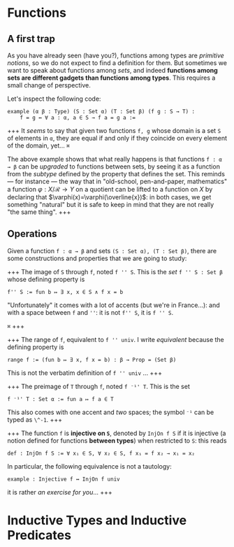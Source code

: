 # Functions

## A first trap

As you have already seen (have you?), functions among types are *primitive notions*, so we do not expect to find a definition for them. But sometimes we want to speak about functions among *sets*, and indeed **functions among sets are different gadgets than functions among types**. This requires a small change of perspective.

Let's inspect the following code:
```lean
example (α β : Type) (S : Set α) (T : Set β) (f g : S → T) :
    f = g ↔ ∀ a : α, a ∈ S → f a = g a :=
```
+++ It *seems* to say that given two functions `f, g` whose domain is a set `S` of elements in `α`, they are equal if and only if they coincide on every element of the domain, yet... `⌘`

The above example shows that what really happens is that functions `f : α → β` can be *upgraded* to functions between sets, by seeing it as a function from the _subtype_ defined by the property that defines the set. This reminds — for instance — the way that in "old-school, pen-and-paper, mathematics" a function $\varphi : X/\mathcal{R} \to Y$ on a quotient can be lifted to a function on $X$ by declaring that $\varphi(x)=\varphi(\overline{x})$: in both cases, we get something "natural" but it is safe to keep in mind that they are not really "the same thing".
+++

## Operations

Given a function `f : α → β` and sets `(S : Set α), (T : Set β)`, there are some constructions and properties that we are going to study:

+++ The image of `S` through `f`, noted `f '' S`.
This is the *set* `f '' S : Set β` whose defining property is
```lean
f'' S := fun b ↦ ∃ x, x ∈ S ∧ f x = b
```
"Unfortunately" it comes with a lot of accents (but we're in France...): and with a space between `f` and `''`: it is not `f'' S`, it is `f '' S`.

`⌘`
+++

+++ The range of `f`, equivalent to `f '' univ`.
I write *equivalent* because the defining property is
```lean
range f := (fun b ↦ ∃ x, f x = b) : β → Prop = (Set β)
```
This is not the verbatim definition of `f '' univ` ...
+++

+++ The preimage of `T` through `f`, noted `f ⁻¹' T`.
This is the set
```lean
f ⁻¹' T : Set α := fun a ↦ f a ∈ T
```
This also comes with one accent and _two_ spaces; the symbol `⁻¹` can be typed as `\^-1`.
+++

+++ The function `f` is **injective on `S`**, denoted by `InjOn f S` if it is injective (a notion defined for functions **between types**) when restricted to `S`: this reads
```lean
def : InjOn f S := ∀ x₁ ∈ S, ∀ x₂ ∈ S, f x₁ = f x₂ → x₁ = x₂
```

In particular, the following equivalence is not a tautology:
```lean
example : Injective f ↔ InjOn f univ
```
it is rather _an exercise for you_...
+++

# Inductive Types and Inductive Predicates